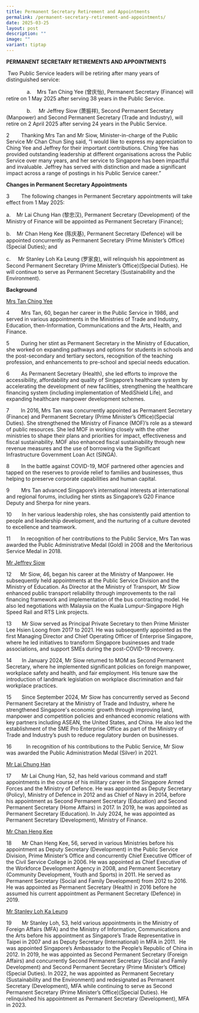 ```yaml
---
title: Permanent Secretary Retirement and Appointments
permalink: /permanent-secretary-retirement-and-appointments/
date: 2025-03-25
layout: post
description: ""
image: ""
variant: tiptap
---
```

<p><strong>PERMANENT SECRETARY RETIREMENTS AND APPOINTMENTS</strong>
</p>
<p>&nbsp;Two Public Service leaders will be retiring after many years of
distinguished service:</p>
<p></p>
<p>&nbsp;&nbsp;&nbsp;&nbsp;&nbsp;&nbsp;&nbsp;&nbsp;&nbsp;&nbsp;&nbsp;&nbsp;&nbsp;&nbsp;a.&nbsp;&nbsp;&nbsp;
Mrs Tan Ching Yee (曾庆怡), Permanent Secretary (Finance) will retire on 1
May 2025 after serving 38 years in the Public Service.</p>
<p></p>
<p>&nbsp;&nbsp;&nbsp;&nbsp;&nbsp;&nbsp;&nbsp;&nbsp;&nbsp;&nbsp;&nbsp;&nbsp;&nbsp;&nbsp;b.&nbsp;&nbsp;&nbsp;&nbsp;
Mr Jeffrey Siow (萧振祥), Second Permanent Secretary (Manpower) and Second
Permanent Secretary (Trade and Industry), will retire on 2 April 2025 after
serving 24 years in the Public Service.</p>
<p></p>
<p>2&nbsp;&nbsp;&nbsp;&nbsp;&nbsp;&nbsp;&nbsp; Thanking Mrs Tan and Mr Siow,
Minister-in-charge of the Public Service Mr Chan Chun Sing said, “I would
like to express my appreciation to Ching Yee and Jeffrey for their important
contributions. Ching Yee has provided outstanding leadership at different
organisations across the Public Service over many years, and her service
to Singapore has been impactful and invaluable. Jeffrey has served with
distinction and made a significant impact across a range of postings in
his Public Service career.”</p>
<p></p>
<p><strong>Changes in Permanent Secretary Appointments</strong>
</p>
<p></p>
<p>3&nbsp;&nbsp;&nbsp;&nbsp;&nbsp;&nbsp;&nbsp; The following changes in Permanent
Secretary appointments will take effect from 1 May 2025:</p>
<p></p>
<p>a.&nbsp;&nbsp;&nbsp; Mr Lai Chung Han (黎忠汉), Permanent Secretary (Development)
of the Ministry of Finance will be appointed as Permanent Secretary (Finance);</p>
<p></p>
<p>b.&nbsp;&nbsp;&nbsp; Mr Chan Heng Kee (陈庆基), Permanent Secretary (Defence)
will be appointed concurrently as Permanent Secretary (Prime Minister’s
Office)(Special Duties); and</p>
<p></p>
<p>c.&nbsp;&nbsp;&nbsp;&nbsp; Mr Stanley Loh Ka Leung (罗家良), will relinquish
his appointment as Second Permanent Secretary (Prime Minister’s Office)(Special
Duties). He will continue to serve as Permanent Secretary (Sustainability
and the Environment).</p>
<p></p>
<p><strong>Background</strong>
</p>
<p><u>Mrs Tan Ching Yee</u>
</p>
<p>4&nbsp;&nbsp;&nbsp;&nbsp;&nbsp;&nbsp;&nbsp; Mrs Tan, 60, began her career
in the Public Service in 1986, and served in various appointments in the
Ministries of Trade and Industry, Education, then-Information, Communications
and the Arts, Health, and Finance.</p>
<p></p>
<p>5&nbsp;&nbsp;&nbsp;&nbsp;&nbsp;&nbsp;&nbsp; During her stint as Permanent
Secretary in the Ministry of Education, she worked on expanding pathways
and options for students in schools and the post-secondary and tertiary
sectors, recognition of the teaching profession, and enhancements to pre-school
and special needs education.</p>
<p></p>
<p>6&nbsp;&nbsp;&nbsp;&nbsp;&nbsp;&nbsp;&nbsp; As Permanent Secretary (Health),
she led efforts to improve the accessibility, affordability and quality
of Singapore’s healthcare system by accelerating the development of new
facilities, strengthening the healthcare financing system (including implementation
of MediShield Life), and expanding healthcare manpower development schemes.</p>
<p></p>
<p>7&nbsp;&nbsp;&nbsp;&nbsp;&nbsp;&nbsp;&nbsp; In 2016, Mrs Tan was concurrently
appointed as Permanent Secretary (Finance) and Permanent Secretary (Prime
Minister’s Office)(Special Duties). She strengthened the Ministry of Finance
(MOF)’s role as a steward of public resources. She led MOF in working closely
with the other ministries to shape their plans and priorities for impact,
effectiveness and fiscal sustainability. MOF also enhanced fiscal sustainability
through new revenue measures and the use of borrowing via the Significant
Infrastructure Government Loan Act (SINGA).</p>
<p></p>
<p>8&nbsp;&nbsp;&nbsp;&nbsp;&nbsp;&nbsp;&nbsp; In the battle against COVID-19,
MOF partnered other agencies and tapped on the reserves to provide relief
to families and businesses, thus helping to preserve corporate capabilities
and human capital.</p>
<p></p>
<p>9&nbsp;&nbsp;&nbsp;&nbsp;&nbsp;&nbsp;&nbsp; Mrs Tan advanced Singapore’s
international interests at international and regional forums, including
her stints as Singapore’s G20 Finance Deputy and Sherpa for nine years.</p>
<p></p>
<p>10&nbsp;&nbsp;&nbsp;&nbsp;&nbsp;&nbsp; In her various leadership roles,
she has consistently paid attention to people and leadership development,
and the nurturing of a culture devoted to excellence and teamwork.</p>
<p></p>
<p>11&nbsp;&nbsp;&nbsp;&nbsp;&nbsp;&nbsp; In recognition of her contributions
to the Public Service, Mrs Tan was awarded the Public Administrative Medal
(Gold) in 2008 and the Meritorious Service Medal in 2018.</p>
<p></p>
<p></p>
<p><u>Mr Jeffrey Siow</u>
</p>
<p></p>
<p>12&nbsp;&nbsp;&nbsp;&nbsp;&nbsp; Mr Siow, 46, began his career at the
Ministry of Manpower. He subsequently held appointments at the Public Service
Division and the Ministry of Education. As Director at the Ministry of
Transport, Mr Siow enhanced public transport reliability through improvements
to the rail financing framework and implementation of the bus contracting
model. He also led negotiations with Malaysia on the Kuala Lumpur-Singapore
High Speed Rail and RTS Link projects.</p>
<p></p>
<p>13&nbsp;&nbsp;&nbsp;&nbsp;&nbsp;&nbsp; Mr Siow served as Principal Private
Secretary to then Prime Minister Lee Hsien Loong from 2017 to 2021. He
was subsequently appointed as the first Managing Director and Chief Operating
Officer of Enterprise Singapore, where he led initiatives to transform
Singapore businesses and trade associations, and support SMEs during the
post-COVID-19 recovery.</p>
<p></p>
<p>14&nbsp;&nbsp;&nbsp;&nbsp;&nbsp;&nbsp; In January 2024, Mr Siow returned
to MOM as Second Permanent Secretary, where he implemented significant
policies on foreign manpower, workplace safety and health, and fair employment.
His tenure saw the introduction of landmark legislation on workplace discrimination
and fair workplace practices.</p>
<p></p>
<p>15&nbsp;&nbsp;&nbsp;&nbsp;&nbsp;&nbsp; Since September 2024, Mr Siow has
concurrently served as Second Permanent Secretary at the Ministry of Trade
and Industry, where he strengthened Singapore's economic growth through
improving land, manpower and competition policies and enhanced economic
relations with key partners including ASEAN, the United States, and China.
He also led the establishment of the SME Pro Enterprise Office as part
of the Ministry of Trade and Industry’s push to reduce regulatory burden
on businesses.</p>
<p></p>
<p>16&nbsp;&nbsp;&nbsp;&nbsp;&nbsp;&nbsp;&nbsp;&nbsp;&nbsp; In recognition
of his contributions to the Public Service, Mr Siow was awarded the Public
Administration Medal (Silver) in 2021.</p>
<p></p>
<p><u>Mr Lai Chung Han</u>
</p>
<p></p>
<p>17&nbsp;&nbsp;&nbsp;&nbsp;&nbsp;&nbsp; Mr Lai Chung Han, 52, has held
various command and staff appointments in the course of his military career
in the Singapore Armed Forces and the Ministry of Defence. He was appointed
as Deputy Secretary (Policy), Ministry of Defence in 2012 and as Chief
of Navy in 2014, before his appointment as Second Permanent Secretary (Education)
and Second Permanent Secretary (Home Affairs) in 2017. In 2019, he was
appointed as Permanent Secretary (Education). In July 2024, he was appointed
as Permanent Secretary (Development), Ministry of Finance.</p>
<p><u>Mr Chan Heng Kee</u>
</p>
<p></p>
<p>18&nbsp;&nbsp;&nbsp;&nbsp;&nbsp;&nbsp; Mr Chan Heng Kee, 56, served in
various Ministries before his appointment as Deputy Secretary (Development)
in the Public Service Division, Prime Minister’s Office and concurrently
Chief Executive Officer of the Civil Service College in 2006. He was appointed
as Chief Executive of the Workforce Development Agency in 2008, and Permanent
Secretary (Community Development, Youth and Sports) in 2011. He served
as Permanent Secretary (Social and Family Development) from 2012 to 2016.
He was appointed as Permanent Secretary (Health) in 2016 before he assumed
his current appointment as Permanent Secretary (Defence) in 2019.</p>
<p></p>
<p><u>Mr Stanley Loh Ka Leung</u>
</p>
<p></p>
<p>19&nbsp;&nbsp;&nbsp;&nbsp;&nbsp;&nbsp; Mr Stanley Loh, 53, held various
appointments in the Ministry of Foreign Affairs (MFA) and the Ministry
of Information, Communications and the Arts before his appointment as Singapore’s
Trade Representative in Taipei in 2007 and as Deputy Secretary (International)
in MFA in 2011.&nbsp; He was appointed Singapore’s Ambassador to the People’s
Republic of China in 2012. In 2019, he was appointed as Second Permanent
Secretary (Foreign Affairs) and concurrently Second Permanent Secretary
(Social and Family Development) and Second Permanent Secretary (Prime Minister’s
Office)(Special Duties). In 2022, he was appointed as Permanent Secretary
(Sustainability and the Environment) and redesignated as Permanent Secretary
(Development), MFA while continuing to serve as Second Permanent Secretary
(Prime Minister’s Office)(Special Duties). He relinquished his appointment
as Permanent Secretary (Development), MFA in 2023.</p>
<p>&nbsp;</p>